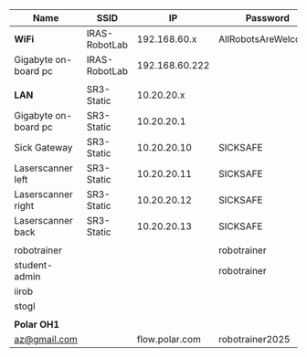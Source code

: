 
| Name                 | SSID          | IP             | Password             | MAC               |
| -------------------- | ------------- | -------------- | -------------------- | ----------------- |
| **WiFi**             | IRAS-RobotLab | 192.168.60.x   | AllRobotsAreWelcome! |                   |
| Gigabyte on-board pc | IRAS-RobotLab | 192.168.60.222 |                      | cc:2f:71:f8:25:fa |
|                      |               |                |                      |                   |
| **LAN**              | SR3-Static    | 10.20.20.x     |                      |                   |
| Gigabyte on-board pc | SR3-Static    | 10.20.20.1     |                      |                   |
| Sick Gateway         | SR3-Static    | 10.20.20.10    | SICKSAFE             |                   |
| Laserscanner left    | SR3-Static    | 10.20.20.11    | SICKSAFE             |                   |
| Laserscanner right   | SR3-Static    | 10.20.20.12    | SICKSAFE             |                   |
| Laserscanner back    | SR3-Static    | 10.20.20.13    | SICKSAFE             |                   |
|                      |               |                |                      |                   |
| robotrainer          |               |                | robotrainer          |                   |
| student-admin        |               |                | robotrainer          |                   |
| iirob                |               |                |                      |                   |
| stogl                |               |                |                      |                   |
|                      |               |                |                      |                   |
| **Polar OH1**        |               |                |                      |                   |
| az@gmail.com         |               | flow.polar.com | robotrainer2025      |                   |
